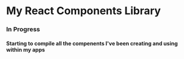 # My React Components Library

### In Progress 
#### Starting to compile all the compenents I've been creating and using within my apps